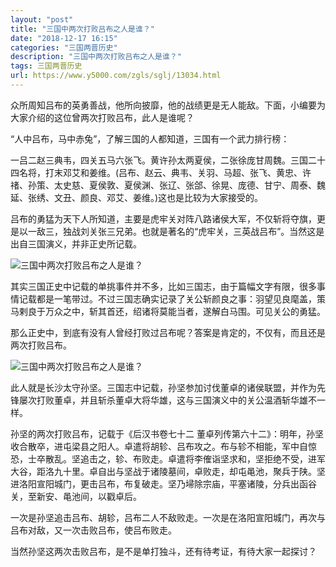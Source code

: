 ```yaml
---
layout: "post"
title: "三国中两次打败吕布之人是谁？"
date: "2018-12-17 16:15"
categories: "三国两晋历史"
description: "三国中两次打败吕布之人是谁？"
tags: 三国两晋历史
url: https://www.y5000.com/zgls/sglj/13034.html
---
```






众所周知吕布的英勇善战，他所向披靡，他的战绩更是无人能敌。下面，小编要为大家介绍的这位曾两次打败吕布，此人是谁呢？

“人中吕布，马中赤兔”，了解三国的人都知道，三国有一个武力排行榜：

一吕二赵三典韦，四关五马六张飞。黄许孙太两夏侯，二张徐庞甘周魏。三国二十四名将，打末邓艾和姜维。(吕布、赵云、典韦、关羽、马超、张飞、黄忠、许禇、孙策、太史慈、夏侯敦、夏侯渊、张辽、张郃、徐晃、庞德、甘宁、周泰、魏延、张绣、文丑、颜良、邓艾、姜维。)这也是比较为大家接受的。

吕布的勇猛为天下人所知道，主要是虎牢关对阵八路诸侯大军，不仅斩将夺旗，更是以一敌三，独战刘关张三兄弟。也就是著名的“虎牢关，三英战吕布”。当然这是出自三国演义，并非正史所记载。

![三国中两次打败吕布之人是谁？](/uploads/allimg/170210/6-1F210133039201.JPG)

其实三国正史中记载的单挑事件并不多，比如三国志，由于篇幅文字有限，很多事情记载都是一笔带过。不过三国志确实记录了关公斩颜良之事：羽望见良麾盖，策马剌良于万众之中，斩其首还，绍诸将莫能当者，遂解白马围。可见关公的勇猛。

那么正史中，到底有没有人曾经打败过吕布呢？答案是肯定的，不仅有，而且还是两次打败吕布。

![三国中两次打败吕布之人是谁？](/uploads/allimg/170210/6-1F210133124T1.JPG)

此人就是长沙太守孙坚。三国志中记载，孙坚参加讨伐董卓的诸侯联盟，并作为先锋屡次打败董卓，并且斩杀董卓大将华雄，这与三国演义中的关公温酒斩华雄不一样。

孙坚的两次打败吕布，记载于《后汉书卷七十二
董卓列传第六十二》：明年，孙坚收合散卒，进屯梁县之阳人。卓遣将胡轸、吕布攻之。布与轸不相能，军中自惊恐，士卒散乱。坚追击之，轸、布败走。卓遣将李傕诣坚求和，坚拒绝不受，进军大谷，距洛九十里。卓自出与坚战于诸陵墓间，卓败走，却屯黾池，聚兵于陕。坚进洛阳宣阳城门，更击吕布，布复破走。坚乃埽除宗庙，平塞诸陵，分兵出函谷关，至新安、黾池间，以戳卓后。

一次是孙坚追击吕布、胡轸，吕布二人不敌败走。一次是在洛阳宣阳城门，再次与吕布对敌，又一次击败吕布，使吕布败走。

当然孙坚这两次击败吕布，是不是单打独斗，还有待考证，有待大家一起探讨？
